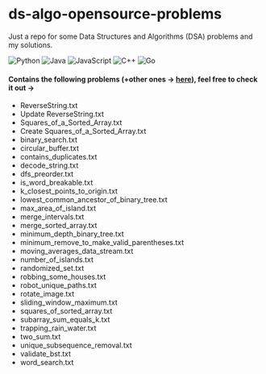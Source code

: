 # ds-algo-opensource-problems
Just a repo for some Data Structures and Algorithms (DSA) problems and my solutions.

![Python](https://img.shields.io/badge/Python-grey.svg?style=flat-square&logo=python&logoColor=white)
![Java](https://img.shields.io/badge/Java-grey.svg?style=flat-square&logo=java&color=grey)
![JavaScript](https://img.shields.io/badge/JavaScript-grey.svg?style=flat-square&logo=javascript&logoColor=white)
![C++](https://img.shields.io/badge/C++-grey.svg?style=flat-square&logo=c%2B%2B&logoColor=white)
![Go](https://img.shields.io/badge/Golang-grey.svg?style=flat-square&logo=go&color=grey&logoColor=white)

#### Contains the following problems (+other ones -> [here](https://github.com/nalindas9/ds-algo-opensource-problems/tree/main/problems)), feel free to check it out ->
* ReverseString.txt
* Update ReverseString.txt
* Squares_of_a_Sorted_Array.txt
* Create Squares_of_a_Sorted_Array.txt
* binary_search.txt
* circular_buffer.txt
* contains_duplicates.txt
* decode_string.txt
* dfs_preorder.txt
* is_word_breakable.txt
* k_closest_points_to_origin.txt
* lowest_common_ancestor_of_binary_tree.txt
* max_area_of_island.txt
* merge_intervals.txt
* merge_sorted_array.txt
* minimum_depth_binary_tree.txt
* minimum_remove_to_make_valid_parentheses.txt
* moving_averages_data_stream.txt
* number_of_islands.txt
* randomized_set.txt
* robbing_some_houses.txt
* robot_unique_paths.txt
* rotate_image.txt
* sliding_window_maximum.txt
* squares_of_sorted_array.txt
* subarray_sum_equals_k.txt
* trapping_rain_water.txt
* two_sum.txt
* unique_subsequence_removal.txt
* validate_bst.txt
* word_search.txt
